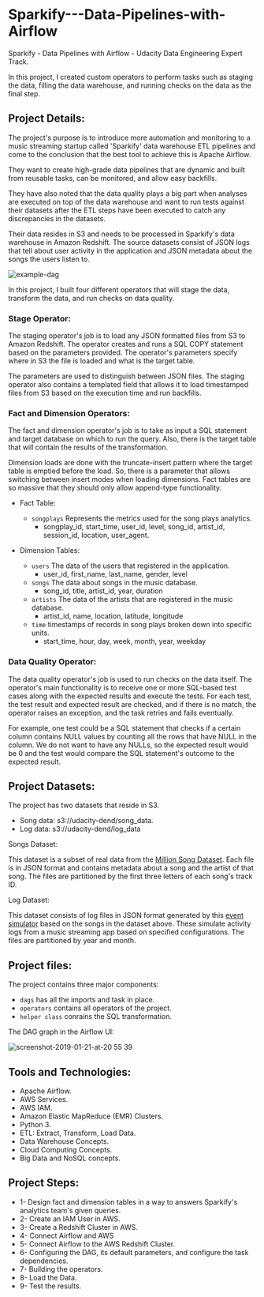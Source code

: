 # Sparkify---Data-Pipelines-with-Airflow
Sparkify - Data Pipelines with Airflow - Udacity Data Engineering Expert Track.

In this project, I created custom operators to perform tasks such as staging the data, filling the data warehouse, and running checks on the data as the final step.

## Project Details:

The project's purpose is to introduce more automation and monitoring to a music streaming startup called 'Sparkify' data warehouse ETL pipelines and come to the conclusion that the best tool to achieve this is Apache Airflow.

They want to create high-grade data pipelines that are dynamic and built from reusable tasks, can be monitored, and allow easy backfills. 

They have also noted that the data quality plays a big part when analyses are executed on top of the data warehouse and want to run tests against their datasets after the ETL steps have been executed to catch any discrepancies in the datasets.

Their data resides in S3 and needs to be processed in Sparkify's data warehouse in Amazon Redshift.
The source datasets consist of JSON logs that tell about user activity in the application and JSON metadata about the songs the users listen to.

![example-dag](https://user-images.githubusercontent.com/46838441/212951621-75b3871e-ecf2-4794-a314-0754da98cfe9.png)


In this project, I built four different operators that will stage the data, transform the data, and run checks on data quality.

### Stage Operator:

The staging operator's job is to load any JSON formatted files from S3 to Amazon Redshift.
The operator creates and runs a SQL COPY statement based on the parameters provided.
The operator's parameters specify where in S3 the file is loaded and what is the target table.

The parameters are used to distinguish between JSON files. 
The staging operator also contains a templated field that allows it to load timestamped files from S3 based on the execution time and run backfills.

### Fact and Dimension Operators:

The fact and dimension operator's job is to take as input a SQL statement and target database on which to run the query. 
Also, there is the target table that will contain the results of the transformation.

Dimension loads are done with the truncate-insert pattern where the target table is emptied before the load. 
So, there is a parameter that allows switching between insert modes when loading dimensions.
Fact tables are so massive that they should only allow append-type functionality.

  - Fact Table:

    - ```songplays``` Represents the metrics used for the song plays analytics.
      - songplay_id, start_time, user_id, level, song_id, artist_id, session_id, location, user_agent.

  - Dimension Tables:
    - ```users``` The data of the users that registered in the application.
      - user_id, first_name, last_name, gender, level
    - ```songs``` The data about songs in the music database.
      - song_id, title, artist_id, year, duration
    - ```artists``` The data of the artists that are registered in the music database.
      - artist_id, name, location, latitude, longitude
    - ```time``` timestamps of records in song plays broken down into specific units.
      - start_time, hour, day, week, month, year, weekday
    

### Data Quality Operator:

The data quality operator's job is used to run checks on the data itself.
The operator's main functionality is to receive one or more SQL-based test cases along with the expected results and execute the tests.
For each test, the test result and expected result are checked, and if there is no match, the operator raises an exception, and the task retries and fails eventually.

For example, one test could be a SQL statement that checks if a certain column contains NULL values by counting all the rows that have NULL in the column. 
We do not want to have any NULLs, so the expected result would be 0 and the test would compare the SQL statement's outcome to the expected result.


## Project Datasets:

The project has two datasets that reside in S3.

- Song data: s3://udacity-dend/song_data.
- Log data: s3://udacity-dend/log_data


Songs Dataset:

  This dataset is a subset of real data from the [Million Song Dataset](http://millionsongdataset.com/). Each file is in JSON format and contains metadata about a song and the artist of that song. The files are partitioned by the first three letters of each song's track ID.

Log Dataset:

  This dataset consists of log files in JSON format generated by this [event simulator](https://github.com/Interana/eventsim) based on the songs in the dataset above. These simulate activity logs from a music streaming app based on specified configurations. The files are partitioned by year and month.


## Project files:

The project contains three major components:

- ```dags``` has all the imports and task in place.
- ```operators``` contains all operators of the project.
- ```helper class``` conrains the SQL transformation.

The DAG graph in the Airflow UI:

![screenshot-2019-01-21-at-20 55 39](https://user-images.githubusercontent.com/46838441/212952277-8fda4bc6-8b75-4188-9491-884c5849369e.png)


## Tools and Technologies:

- Apache Airflow.
- AWS Services.
- AWS IAM.
- Amazon Elastic MapReduce (EMR) Clusters.
- Python 3.
- ETL: Extract, Transform, Load Data.
- Data Warehouse Concepts.
- Cloud Computing Concepts.
- Big Data and NoSQL concepts.


## Project Steps:

- 1- Design fact and dimension tables in a way to answers Sparkify's analytics team's given queries.
- 2- Create an IAM User in AWS.
- 3- Create a Redshift Cluster in AWS.
- 4- Connect Airflow and AWS
- 5- Connect Airflow to the AWS Redshift Cluster.
- 6- Configuring the DAG, its default parameters, and configure the task dependencies.
- 7- Building the operators.
- 8- Load the Data.
- 9- Test the results.
